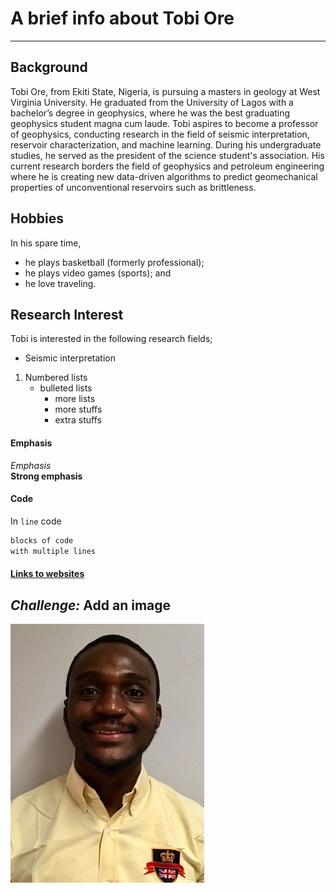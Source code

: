 # A brief info about Tobi Ore
------------------------------  
## Background
Tobi Ore, from Ekiti State, Nigeria, is pursuing a masters in geology at West Virginia University. He graduated from the University of Lagos with a bachelor’s degree in geophysics, where he was the best graduating geophysics student magna cum laude. Tobi aspires to become a professor of geophysics, conducting research in the field of seismic interpretation, reservoir characterization, and machine learning. During his undergraduate studies, he served as the president of the science student's association. His current research borders the field of geophysics and petroleum engineering where he is creating new data-driven algorithms to predict geomechanical properties of unconventional reservoirs such as brittleness.

## Hobbies
In his spare time, 
   * he plays basketball (formerly professional); 
   * he plays video games (sports); and 
   * he love traveling. 

## Research Interest
Tobi is interested in the following research fields;
  + Seismic interpretation
  
   1) Numbered lists
      * bulleted lists
          + more lists 
          + more stuffs
          + extra stuffs  

#### Emphasis
_Emphasis_  
__Strong emphasis__   

#### Code 
In `line` code  

```bash
blocks of code  
with multiple lines  
```
#### [Links to websites](https://amyhessl.faculty.wvu.edu/home)

_Challenge:_ Add an image
---------------------------
![Amy with saw](./images/Tobi_Ore.jpg)
